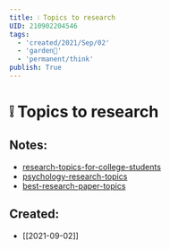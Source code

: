 ```yaml
---
title: ❕ Topics to research
UID: 210902204546
tags:
  - 'created/2021/Sep/02'
  - 'garden🏡'
  - 'permanent/think'
publish: True
---
```

# ❕ Topics to research

## Notes:
- [research-topics-for-college-students](https://www.homeworkhelpglobal.com/us/blog/research-topics-for-college-students/)
- [psychology-research-topics](https://www.5staressays.com/blog/research-paper-guide/psychology-research-topics)
- [best-research-paper-topics](https://paperell.com/blog/best-research-paper-topics)
## Created:
- [[2021-09-02]]
